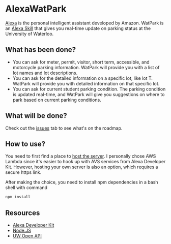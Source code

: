 # AlexaWatPark
[Alexa](https://www.amazon.com/Amazon-Echo-And-Alexa-Devices/b?ie=UTF8&node=9818047011) is the personal intelligent assistant developed by Amazon. WatPark is an [Alexa Skill](https://developer.amazon.com/alexa-skills-kit) that gives you real-time update on parking status at the University of Waterloo.

## What has been done?
* You can ask for meter, permit, visitor, short term, accessible, and motorcycle parking information. WatPark will provide you with a list of lot names and lot descriptions.
* You can ask for the detailed information on a specific lot, like lot T. WatPark will provide you with detailed information on that specific lot.
* You can ask for current student parking condition. The parking condition is updated real-time, and WatPark will give you suggestions on where to park based on current parking conditions.

## What will be done?
Check out the [issues](https://github.com/chenzheng950220/AlexaWatPark/issues) tab to see what's on the roadmap.

## How to use?
You need to first find a place to [host the server](https://developer.amazon.com/public/solutions/alexa/alexa-skills-kit/docs/developing-an-alexa-skill-as-a-web-service). I personally chose AWS Lambda since it's easier to hook up with AVS services from Alexa Developer Kit. However, hosting your own server is also an option, which requires a secure https link.

After making the choice, you need to install npm dependencies in a bash shell with command
```bash
npm install
```

## Resources
* [Alexa Developer Kit](https://developer.amazon.com/alexa-skills-kit)
* [Node.JS](https://nodejs.org/en/)
* [UW Open API](https://uwaterloo.ca/api/)


